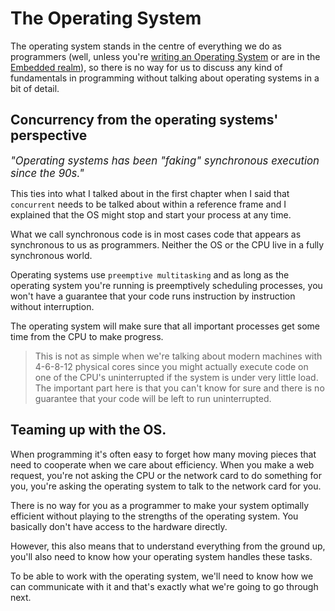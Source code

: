 # The Operating System

The operating system stands in the centre of everything we do as programmers (well, unless you're [writing an Operating System](https://os.phil-opp.com/) or are in the [Embedded realm](https://rust-embedded.github.io/book/)),
so there is no way for us to discuss any kind of fundamentals in programming
without talking about operating systems in a bit of detail.

## Concurrency from the operating systems' perspective

<div style="color: back;  font-style: italic; font-size: 1.2em">"Operating systems has been "faking" synchronous execution since the 90s."</div>

This ties into what I talked about in the first chapter when I said that `concurrent`
needs to be talked about within a reference frame and I explained that the OS
might stop and start your process at any time.

What we call synchronous code is in most cases code that appears as synchronous to us as programmers. Neither the OS or the CPU live in a fully synchronous world.

Operating systems use `preemptive multitasking` and as long as the operating system you're running is preemptively scheduling processes, you won't have a
guarantee that your code runs instruction by instruction without interruption.

The operating system will make sure that all important processes get some time from the CPU to make progress.

> This is not as simple when we're talking about modern machines with 4-6-8-12
> physical cores since you might actually execute code on one of the CPU's
> uninterrupted if the system is under very little load. The important part here
> is that you can't know for sure and there is no guarantee that your code will be
> left to run uninterrupted.


## Teaming up with the OS.

When programming it's often easy to forget how many moving pieces that need to
cooperate when we care about efficiency. When you make a web request, you're not
asking the CPU or the network card to do something for you, you're asking the
operating system to talk to the network card for you.

There is no way for you as a programmer to make your system optimally efficient
without playing to the strengths of the operating system. You basically don't have
access to the hardware directly.

However, this also means that to understand everything from the ground up, you'll also need to know how your operating system handles these tasks.

To be able to work with the operating system, we'll need to know how we can communicate with it and that's exactly what we're going to go through next.

